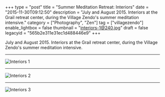 +++
type = "post"
title = "Summer Meditation Retreat: Interiors"
date = "2015-11-30T09:12:50"
description = "July and August 2015. Interiors at the Grail retreat center, during the Village Zendo's summer meditation intensive."
category = ["Photography", "Zen"]
tag = ["villagezendo"]
enable_lightbox = false
thumbnail = "interiors-1@240.jpg"
draft = false
legacyid = "565b2e311e31ec1d488446e9"
+++

<p>July and August 2015. Interiors at the Grail retreat center, during the Village Zendo's summer meditation intensive.</p>
<hr />
<p><img style="display:block; margin-left:auto; margin-right:auto;" src="interiors-1.jpg" alt="Interiors 1" title="Interiors 1" /></p>
<hr />
<p><img style="display:block; margin-left:auto; margin-right:auto;" src="interiors-2.jpg" alt="Interiors 2" title="Interiors 2" /></p>
<hr />
<p><img style="display:block; margin-left:auto; margin-right:auto;" src="interiors-3.jpg" alt="Interiors 3" title="Interiors 3" /></p>
